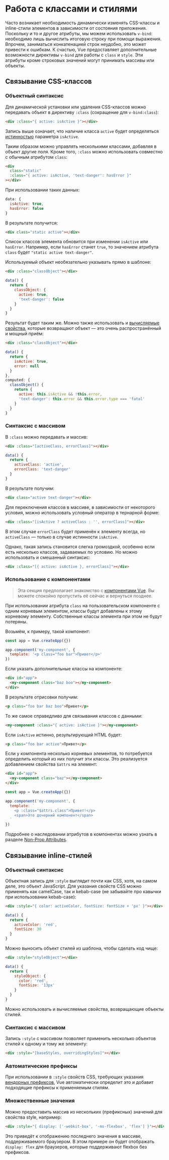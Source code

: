 # Работа с классами и стилями

Часто возникает необходимость динамически изменять CSS-классы и inline-стили элементов в зависимости от состояния приложения. Поскольку и то и другое атрибуты, мы можем использовать `v-bind`: необходимо лишь вычислить итоговую строку при помощи выражения. Впрочем, заниматься конкатенацией строк неудобно, это может привести к ошибкам. К счастью, Vue предоставляет дополнительные возможности директивы `v-bind` для работы с `class` и `style`. Эти атрибуты кроме строковых значений могут принимать массивы или объекты.

## Связывание CSS-классов

### Объектный синтаксис

Для динамической установки или удаления CSS-классов можно передавать объект в директиву `:class` (сокращение для `v-bind:class`):

```html
<div :class="{ active: isActive }"></div>
```

Запись выше означает, что наличие класса `active` будет определяться [истинностью](https://developer.mozilla.org/en-US/docs/Glossary/Truthy) параметра `isActive`.

Таким образом можно управлять несколькими классами, добавляя в объект другие поля. Кроме того, `:class` можно использовать совместно с обычным атрибутом `class`:

```html
<div
  class="static"
  :class="{ active: isActive, 'text-danger': hasError }"
></div>
```

При использовании таких данных:

```js
data: {
  isActive: true,
  hasError: false
}
```

В результате получится:

```html
<div class="static active"></div>
```

Список классов элемента обновится при изменении `isActive` или `hasError`. Например, если `hasError` станет `true`, то значением атрибута `class` будет `"static active text-danger"`.

Используемый объект необязательно указывать прямо в шаблоне:

```html
<div :class="classObject"></div>
```

```js
data() {
  return {
    classObject: {
      active: true,
      'text-danger': false
    }
  }
}
```

Результат будет таким же. Можно также использовать и [вычисляемые свойства](computed.md), которые возвращают объект — это очень распространённый и мощный приём:

```html
<div :class="classObject"></div>
```

```js
data() {
  return {
    isActive: true,
    error: null
  }
},
computed: {
  classObject() {
    return {
      active: this.isActive && !this.error,
      'text-danger': this.error && this.error.type === 'fatal'
    }
  }
}
```

### Синтаксис с массивом

В `:class` можно передавать и массив:

```html
<div :class="[activeClass, errorClass]"></div>
```

```js
data() {
  return {
    activeClass: 'active',
    errorClass: 'text-danger'
  }
}
```

В результате получим:

```html
<div class="active text-danger"></div>
```

Для переключения классов в массиве, в зависимости от некоторого условия, можно использовать условный оператор в тернарной форме:

```html
<div :class="[isActive ? activeClass : '', errorClass]"></div>
```

В этом случае `errorClass` будет применён к элементу всегда, но `activeClass` — только в случае истинности `isActive`.

Однако, такая запись становится слегка громоздкой, особенно если есть несколько классов, задаваемых по условию. Но можно использовать и смешанный синтаксис:

```html
<div :class="[{ active: isActive }, errorClass]"></div>
```

### Использование с компонентами

> Эта секция предполагает знакомство с [компонентами Vue](component-basics.md). Вы можете спокойно пропустить её сейчас и вернуться позднее.

При использовании атрибута `class` на пользовательском компоненте с одним корневым элементом, классы будут добавлены к этому корневому элементу. Собственные классы элемента при этом не будут потеряны.

Возьмём, к примеру, такой компонент:

```js
const app = Vue.createApp({})

app.component('my-component', {
  template: '<p class="foo bar">Привет</p>'
})
```

Если указать дополнительные классы на компоненте:

```html
<div id="app">
  <my-component class="baz boo"></my-component>
</div>
```

В результате отрисовки получим:

```html
<p class="foo bar baz boo">Привет</p>
```

То же самое справедливо для связывания классов с данными:

```html
<my-component :class="{ active: isActive }"></my-component>
```

Если `isActive` истинно, результирующий HTML будет:

```html
<p class="foo bar active">Привет</p>
```

Если у компонента несколько корневых элементов, то потребуется определить который из них получит эти классы. Это реализуется добавлением свойства `$attrs` на элемент:

```html
<div id="app">
  <my-component class="baz"></my-component>
</div>
```

```js
const app = Vue.createApp({})

app.component('my-component', {
  template: `
    <p :class="$attrs.class">Привет!</p>
    <span>Это дочерний компонент</span>
  `
})
```

Подробнее о наследовании атрибутов в компонентах можно узнать в разделе [Non-Prop Attributes](component-attrs.md).

## Связывание inline-стилей

### Объектный синтаксис

Объектная запись для `:style` выглядит почти как CSS, хотя, на самом деле, это объект JavaScript. Для указания свойств CSS можно применять как camelCase, так и kebab-case (не забывайте про кавычки при использовании kebab-case):

```html
<div :style="{ color: activeColor, fontSize: fontSize + 'px' }"></div>
```

```js
data() {
  return {
    activeColor: 'red',
    fontSize: 30
  }
}
```

Можно выносить объект стилей из шаблона, чтобы сделать код чище:

```html
<div :style="styleObject"></div>
```

```js
data() {
  return {
    styleObject: {
      color: 'red',
      fontSize: '13px'
    }
  }
}
```

Можно использовать и вычисляемые свойства, возвращающие объекты стилей.

### Синтаксис с массивом

Запись `:style` с массивом позволяет применить несколько объектов стилей к одному и тому же элементу:

```html
<div :style="[baseStyles, overridingStyles]"></div>
```

### Автоматические префиксы

При использовании в `:style` свойств CSS, требующих указания [вендорных префиксов](https://developer.mozilla.org/en-US/docs/Glossary/Vendor_Prefix), Vue автоматически определит это и добавит подходящие префиксы к применяемым стилям.

### Множественные значения

Можно предоставить массив из нескольких (префиксных) значений для свойства style, например:

```html
<div :style="{ display: ['-webkit-box', '-ms-flexbox', 'flex'] }"></div>
```

Это приведёт к отображению последнего значения в массиве, поддерживаемого браузером. В этом примере он будет отображать `display: flex` для браузеров, которые поддерживают flexbox без префиксов.
